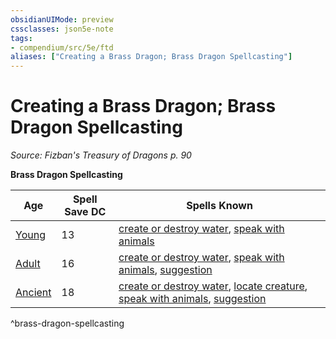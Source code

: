 ```yaml
---
obsidianUIMode: preview
cssclasses: json5e-note
tags:
- compendium/src/5e/ftd
aliases: ["Creating a Brass Dragon; Brass Dragon Spellcasting"]
---
```

# Creating a Brass Dragon; Brass Dragon Spellcasting
*Source: Fizban's Treasury of Dragons p. 90* 

**Brass Dragon Spellcasting**

| Age | Spell Save DC | Spells Known |
|-----|---------------|--------------|
| [Young](Mechanics/bestiary/dragon/young-brass-dragon.md) | 13 | [create or destroy water](Mechanics/spells/create-or-destroy-water.md), [speak with animals](Mechanics/spells/speak-with-animals.md) |
| [Adult](Mechanics/bestiary/dragon/adult-brass-dragon.md) | 16 | [create or destroy water](Mechanics/spells/create-or-destroy-water.md), [speak with animals](Mechanics/spells/speak-with-animals.md), [suggestion](Mechanics/spells/suggestion.md) |
| [Ancient](Mechanics/bestiary/dragon/ancient-brass-dragon.md) | 18 | [create or destroy water](Mechanics/spells/create-or-destroy-water.md), [locate creature](Mechanics/spells/locate-creature.md), [speak with animals](Mechanics/spells/speak-with-animals.md), [suggestion](Mechanics/spells/suggestion.md) |
^brass-dragon-spellcasting